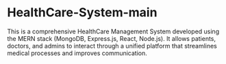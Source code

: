 # HealthCare-System-main
This is a comprehensive HealthCare Management System developed using the MERN stack (MongoDB, Express.js, React, Node.js). It allows patients, doctors, and admins to interact through a unified platform that streamlines medical processes and improves communication.
